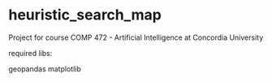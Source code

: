 # heuristic_search_map
Project for course COMP 472 - Artificial Intelligence at Concordia University


required libs:

geopandas
matplotlib
